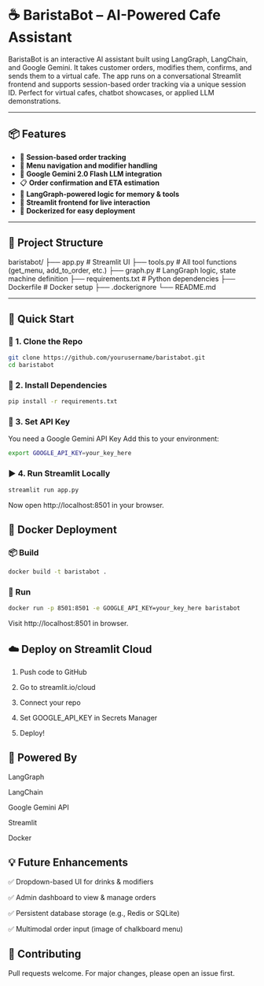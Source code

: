 # ☕ BaristaBot – AI-Powered Cafe Assistant

BaristaBot is an interactive AI assistant built using LangGraph, LangChain, and Google Gemini. It takes customer orders, modifies them, confirms, and sends them to a virtual cafe. The app runs on a conversational Streamlit frontend and supports session-based order tracking via a unique session ID. Perfect for virtual cafes, chatbot showcases, or applied LLM demonstrations.

---

## 📦 Features

- 🔄 **Session-based order tracking**
- 📜 **Menu navigation and modifier handling**
- 📡 **Google Gemini 2.0 Flash LLM integration**
- 📋 **Order confirmation and ETA estimation**
- 🧠 **LangGraph-powered logic for memory & tools**
- 🌈 **Streamlit frontend for live interaction**
- 🐳 **Dockerized for easy deployment**

---

## 📁 Project Structure

baristabot/ 
├── app.py # Streamlit UI 
├── tools.py # All tool functions (get_menu, add_to_order, etc.) 
├── graph.py # LangGraph logic, state machine definition 
├── requirements.txt # Python dependencies 
├── Dockerfile # Docker setup 
├── .dockerignore └── README.md

---

## 🚀 Quick Start

### 🔧 1. Clone the Repo
```bash
git clone https://github.com/yourusername/baristabot.git
cd baristabot
```

### 🧪 2. Install Dependencies
```bash
pip install -r requirements.txt
```

### 🔑 3. Set API Key
You need a Google Gemini API Key
Add this to your environment:
```bash
export GOOGLE_API_KEY=your_key_here
```

### ▶️ 4. Run Streamlit Locally
```bash
streamlit run app.py
```
Now open http://localhost:8501 in your browser.

## 🐳 Docker Deployment
### 📦 Build
```bash
docker build -t baristabot .
```

### 🚀 Run
```bash
docker run -p 8501:8501 -e GOOGLE_API_KEY=your_key_here baristabot
```
Visit http://localhost:8501 in browser.


## ☁️ Deploy on Streamlit Cloud
1. Push code to GitHub

2. Go to streamlit.io/cloud

3. Connect your repo

4. Set GOOGLE_API_KEY in Secrets Manager

5. Deploy!

## 🧠 Powered By
LangGraph

LangChain

Google Gemini API

Streamlit

Docker

## 💡 Future Enhancements
✅ Dropdown-based UI for drinks & modifiers

✅ Admin dashboard to view & manage orders

✅ Persistent database storage (e.g., Redis or SQLite)

✅ Multimodal order input (image of chalkboard menu)

## 🤝 Contributing
Pull requests welcome. For major changes, please open an issue first.


